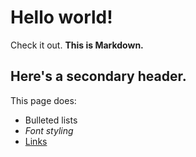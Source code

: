 Hello world!
============

Check it out. **This is Markdown.**

Here's a secondary header.
-----

This page does:

* Bulleted lists
* *Font styling*
* [Links](http://mplewis.com)